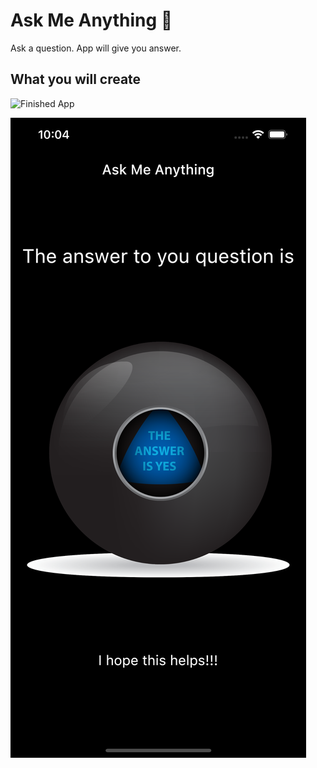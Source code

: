 
# Ask Me Anything 🎱

Ask a question. App will give you answer.

## What you will create

![Finished App](https://github.com/londonappbrewery/Images/blob/master/8-ball-flutter-gif.gif)


![App](https://github.com/Harsh23Kashyap/AskAnythingApp/blob/main/simulator_screenshot_F4B9B782-18F6-421B-BE3F-880777770A58.png)
